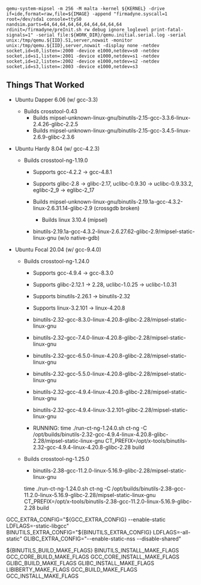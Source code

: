 
<!-- ## Problem

On many occasions over the years I find myself playing whack-a-mole with getting various code packages to compile. When dealing in embedded systems or non-x86 based architecture, this becomes more niche (albiet more common with ARM these days). The compilation and linking of older packages is made significantly worse the older the package.

Suppose you wanted to add functionality or fix something broken in an old device that is running off of:

- x86 with Linux 2.2
- MIPS with Linux 2.4
- ARMv3 with Linux 2.6
- MIPSEL with Linux 3.x
- ARMv7 with Linux 4.x

While these have all been targets that seemed relatively straight forward to build for in their day, nowadays the dependencies and known good versions of toolchains required to build executables for these kinds of setups are more difficult to find and even more difficult to repeat.

Sure, _fire up an old distribution with a Virtual Machine_ with the advice you'll often get from a wipper snapper or someone not invested in your delima. And this is valid advice if you are someone that is willing to whack-a-mole yourself forward. I for one am kind of tired of that game and would rather build for myself (and others) a toolset to more prescriptively apply the _right tool for the right job_. 

## Mo Problems

- Internet changes over time.
  - Ubuntu releases move from archive.ubuntu.com to old-releases.ubuntu.com
  - debootstrap does not guarentee backward compatibility going forward, even though the scripts are still there (i.e. cruft)
  - Linux kernel has removed many long term release files.
  - The acceration of major releases has recently (since ~2008) increased.
- Version matching nightmare.
  - Developers do not document their exact build environment (e.g. glibc, gcc, binutils, other deps)
  - GNU philosophy discourages the use of static libraries and therefore release of environment independent executables.
  - Many tools and libraries have complex dependencies that lie beneath the surface. These dependencies employ more version specific extensions to languages and constructs (e.g. `__thread`).
  - Many old source packages can be published with the assumption that down stream folks can patch for their needs.
- C is not C
  - As GNU (and LLVM) have evolved, their tolerance for sloppy code expression has decreased. This in turn makes code that would compile without a single warning in 2010 impossible to build with a modern distribution in 2022.
  - Newer distributions have stopped delivering older tool chains.
  - Older distributions never provided good support for cross toolchains.

## Designing A Solution

Luckily a solution seems relatively straight forward but unfortunately very labor intensive. The gist is that we should be able to containerize most compliant build environments for x86_64/amd64 systems. From the appropriate build environment, in theory, we should be able to build a non-trivial number of cross compilation toolsets. For environments that are pre-x86_64/amd64, we'll need to employ emulation (i.e. qemu).

- Any syscall compliant Linux 2.6 distribution that has amd64/x86_64 support should be runnable in a Docker container.
  - I've personally been able to take this all the way back to Ubuntu Warty (4.10). 

A successful toolchain should be able to build itself, a range of linux kernels, and qemu.

A more lofty goal would be to setup completely static toolchains and environments. Often we can get old packages to build with old shared libraries and packages. This is less of an issue with containerization, although it is significantly more convienent when I can move something I've built with a container into a modern linux distribution. 

## Others Have Been Here

- Kegel Crosstool
- Crosstool-NG -->

`qemu-system-mipsel -m 256 -M malta -kernel ${KERNEL} -drive if=ide,format=raw,file=${IMAGE} -append "firmadyne.syscall=1 root=/dev/sda1 console=ttyS0 nandsim.parts=64,64,64,64,64,64,64,64,64,64 rdinit=/firmadyne/preInit.sh rw debug ignore_loglevel print-fatal-signals=1" -serial file:${WORK_DIR}/qemu.initial.serial.log -serial unix:/tmp/qemu.${IID}.S1,server,nowait -monitor unix:/tmp/qemu.${IID},server,nowait -display none -netdev socket,id=s0,listen=:2000 -device e1000,netdev=s0 -netdev socket,id=s1,listen=:2001 -device e1000,netdev=s1 -netdev socket,id=s2,listen=:2002 -device e1000,netdev=s2 -netdev socket,id=s3,listen=:2003 -device e1000,netdev=s3`

## Things That Worked

- Ubuntu Dapper 6.06 (w/ gcc-3.3)
  - Builds crosstool-0.43
    - Builds mipsel-unknown-linux-gnu/binutils-2.15-gcc-3.3.6-linux-2.4.26-glibc-2.2.5
    - Builds mipsel-unknown-linux-gnu/binutils-2.15-gcc-3.4.5-linux-2.6.9-glibc-2.3.6

- Ubuntu Hardy 8.04 (w/ gcc-4.2.3)
  - Builds crosstool-ng-1.19.0
    - Supports gcc-4.2.2 -> gcc-4.8.1
    - Supports glibc-2.8 -> glibc-2.17, uclibc-0.9.30 -> uclibc-0.9.33.2, eglibc-2_9 -> eglibc-2_17
    - Builds mipsel-unknown-linux-gnu/binutils-2.19.1a-gcc-4.3.2-linux-2.6.31.14-glibc-2.9 (crossgdb broken)
      - Builds linux 3.10.4 (mipsel)
    
    - binutils-2.19.1a-gcc-4.3.2-linux-2.6.27.62-glibc-2.9/mipsel-static-linux-gnu (w/o native-gdb)

- Ubuntu Focal 20.04 (w/ gcc-9.4.0)
  - Builds crosstool-ng-1.24.0
    - Supports gcc-4.9.4 -> gcc-8.3.0
    - Supports glibc-2.12.1 -> 2.28, uclibc-1.0.25 -> uclibc-1.0.31
    - Supports binutils-2.26.1 -> binutils-2.32
    - Supports linux-3.2.101 -> linux-4.20.8

    - binutils-2.32-gcc-8.3.0-linux-4.20.8-glibc-2.28/mipsel-static-linux-gnu
    - binutils-2.32-gcc-7.4.0-linux-4.20.8-glibc-2.28/mipsel-static-linux-gnu
    - binutils-2.32-gcc-6.5.0-linux-4.20.8-glibc-2.28/mipsel-static-linux-gnu
    - binutils-2.32-gcc-5.5.0-linux-4.20.8-glibc-2.28/mipsel-static-linux-gnu
    - binutils-2.32-gcc-4.9.4-linux-4.20.8-glibc-2.28/mipsel-static-linux-gnu
    - binutils-2.32-gcc-4.9.4-linux-3.2.101-glibc-2.28/mipsel-static-linux-gnu

    

    - RUNNING: time ./run-ct-ng-1.24.0.sh ct-ng -C /opt/builds/binutils-2.32-gcc-4.9.4-linux-4.20.8-glibc-2.28/mipsel-static-linux-gnu CT_PREFIX=/opt/x-tools/binutils-2.32-gcc-4.9.4-linux-4.20.8-glibc-2.28 build 

  - Builds crosstool-ng-1.25.0

    - binutils-2.38-gcc-11.2.0-linux-5.16.9-glibc-2.28/mipsel-static-linux-gnu

    time ./run-ct-ng-1.24.0.sh ct-ng -C /opt/builds/binutils-2.38-gcc-11.2.0-linux-5.16.9-glibc-2.28/mipsel-static-linux-gnu CT_PREFIX=/opt/x-tools/binutils-2.38-gcc-11.2.0-linux-5.16.9-glibc-2.28 build 




GCC_EXTRA_CONFIG="${GCC_EXTRA_CONFIG} --enable-static LDFLAGS=-static-libgcc"
BINUTILS_EXTRA_CONFIG="${BINUTILS_EXTRA_CONFIG} LDFLAGS=-all-static"
GLIBC_EXTRA_CONFIG="--enable-static-nss --disable-shared"


${BINUTILS_BUILD_MAKE_FLAGS}
BINUTILS_INSTALL_MAKE_FLAGS
GCC_CORE_BUILD_MAKE_FLAGS
GCC_CORE_INSTALL_MAKE_FLAGS
GLIBC_BUILD_MAKE_FLAGS
GLIBC_INSTALL_MAKE_FLAGS
LIBIBERTY_MAKE_FLAGS
GCC_BUILD_MAKE_FLAGS
GCC_INSTALL_MAKE_FLAGS
